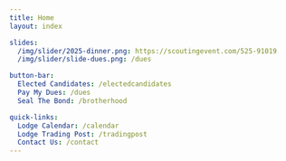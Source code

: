 ```yaml
---
title: Home
layout: index

slides:
  /img/slider/2025-dinner.png: https://scoutingevent.com/525-91019
  /img/slider/slide-dues.png: /dues

button-bar:
  Elected Candidates: /electedcandidates
  Pay My Dues: /dues
  Seal The Bond: /brotherhood

quick-links:
  Lodge Calendar: /calendar
  Lodge Trading Post: /tradingpost
  Contact Us: /contact
---
```

